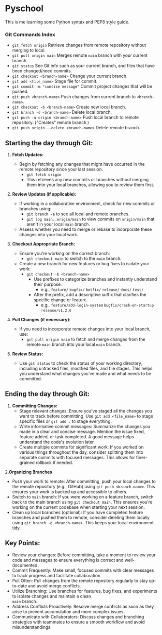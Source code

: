 # Pyschool

This is me learning some Python syntax and PEP8 style guide.

### Git Commands Index

- `git fetch origin` Retrieve changes from remote repository without merging to local.
- `git pull origin main` Merges remote `main` branch with your current branch.
- `git status` See Git info such as your current branch, and files that have been changed/need commits.
- `git checkout <branch-name>` Change your current branch.
- `git add <file_name>` Stage file for commit.
- `git commit -m "concise message"` Commit project changes that will be pushed.
- `git push <branch-name>` Push changes from current branch to `<branch-name>`.
- `git checkout -b <branch-name>` Create new local branch.
- `git branch -d <branch-name>` Delete local branch.
- `git push -u origin <branch-name>` Push local branch to remote repository. ("Creates" remote branch.)
- `git push origin --delete <branch-name>` Delete remote branch.

## Starting the day through Git:

1. **Fetch Updates:**
    - Begin by fetching any changes that might have occurred in the remote repository since your last session:
        - `git fetch origin`
        - This retrieves any new commits or branches without merging them into your local branches,
          allowing you to review them first.

2. **Review Updates (if applicable):**
    - If working in a collaborative environment, check for new commits or branches using:
        - `git branch -a` to see all local and remote branches.
        - `git log main..origin/main` to view commits on `origin/main` that aren't in your local `main` branch.
    - Assess whether you need to merge or rebase to incorporate these changes into your local work.

3. **Checkout Appropriate Branch:**
    - Ensure you're working on the correct branch:
        - `git checkout main` to switch to the `main` branch.
    - Create a new branch for new features or bug fixes to isolate your work:
        - `git checkout -b <branch-name>`
            - Use prefixes to categorize branches and instantly understand their purpose.
                - e.g., `feature/` `bugfix/` `hotfix/` `release/` `docs/` `test/`
            - After the prefix, add a descriptive suffix that clarifies the specific change or feature.
                - e.g., `feature/add-login-system` `bugfix/crash-on-startup` `release/v1.2.0`

4. **Pull Changes (if necessary):**
    - If you need to incorporate remote changes into your local branch, use:
        - `git pull origin main` to fetch and merge changes from the remote `main` branch into your local `main` branch.

5. **Review Status:**
    - Use `git status` to check the status of your working directory, including untracked files, modified files,
      and file stages. This helps you understand what changes you've made and what needs to be committed.

## Ending the day through Git:

1. **Committing Changes:**
    - Stage relevant changes: Ensure you've staged all the changes you want to track before committing.
      Use `git add <file_name>` to stage specific files or `git add .` to stage everything.
    - Write informative commit messages: Summarize the changes you made in a clear and concise message. Mention the
      issue fixed, feature added, or task completed. A good message helps understand the code's evolution later.
    - Create multiple commits for significant work: If you worked on various things throughout the day, consider
      splitting them into separate commits with focused messages. This allows for finer-grained rollback if needed.

2.**Organizing Branches**

- Push your work to remote: After committing, push your local changes to the remote repository
  (e.g., GitHub) using `git push <branch-name>`. This ensures your work is backed up and accessible to others.
- Switch to `main` branch: If you were working on a feature branch, switch back to the main branch using
  `git checkout main`. This ensures you're working on the current codebase when starting your next session.
- Clean up local branches (optional): If you have completed feature branches and pushed them to remote, consider
  deleting them locally using `git branch -d <branch-name>`. This keeps your local environment tidy.

## Key Points:

- Review your changes: Before committing, take a moment to review your code and messages to ensure everything is
  correct and well-documented.
- Commit Frequently: Make small, focused commits with clear messages to track progress and facilitate collaboration.
- Pull Often: Pull changes from the remote repository regularly to stay up-to-date and avoid merge conflicts.
- Utilize Branching: Use branches for features, bug fixes, and experiments to isolate changes and maintain a clean  
  `main` branch.
- Address Conflicts Proactively: Resolve merge conflicts as soon as they arise to prevent accumulation and
  more complex issues.
- Communicate with Collaborators: Discuss changes and branching strategies with teammates to ensure a smooth
  workflow and avoid misunderstandings.
